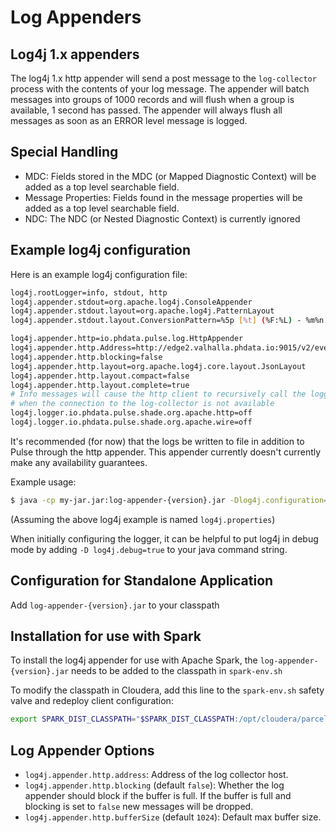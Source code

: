 
# Log Appenders

## Log4j 1.x appenders
The log4j 1.x http appender will send a post message to the `log-collector` process with the
contents of your log message. The appender will batch messages into groups of 1000 records and will 
flush when a group is available, 1 second has passed. The appender will always flush all messages
as soon as an ERROR level message is logged.

## Special Handling 
- MDC: Fields stored in the MDC (or Mapped Diagnostic Context) will be added as a top level searchable
 field.  
- Message Properties: Fields found in the message properties will be added as a top level searchable
field. 
- NDC: The NDC (or Nested Diagnostic Context) is currently ignored

## Example log4j configuration
Here is an example log4j configuration file:

```bash
log4j.rootLogger=info, stdout, http
log4j.appender.stdout=org.apache.log4j.ConsoleAppender
log4j.appender.stdout.layout=org.apache.log4j.PatternLayout
log4j.appender.stdout.layout.ConversionPattern=%5p [%t] (%F:%L) - %m%n

log4j.appender.http=io.phdata.pulse.log.HttpAppender
log4j.appender.http.Address=http://edge2.valhalla.phdata.io:9015/v2/events/pulse-test-100
log4j.appender.http.blocking=false
log4j.appender.http.layout=org.apache.log4j.core.layout.JsonLayout
log4j.appender.http.layout.compact=false
log4j.appender.http.layout.complete=true
# Info messages will cause the http client to recursively call the logger 
# when the connection to the log-collector is not available
log4j.logger.io.phdata.pulse.shade.org.apache.http=off
log4j.logger.io.phdata.pulse.shade.org.apache.wire=off
```

It's recommended (for now) that the logs be written to file in addition to Pulse through the http 
appender. This appender currently doesn't currently make any availability guarantees.

Example usage:

```bash
$ java -cp my-jar.jar:log-appender-{version}.jar -Dlog4j.configuration=file:log4j.properties com.my.main.class
```

(Assuming the above log4j example is named `log4j.properties`)

When initially configuring the logger, it can be helpful to put log4j in debug mode by adding
`-D log4j.debug=true` to your java command string.

## Configuration for Standalone Application
Add `log-appender-{version}.jar` to your classpath

## Installation for use with Spark
To install the log4j appender for use with Apache Spark, the `log-appender-{version}.jar`  needs
to be added to the classpath in `spark-env.sh`

To modify the classpath in Cloudera, add this line to the `spark-env.sh` safety valve and redeploy
client configuration:

```bash
export SPARK_DIST_CLASSPATH="$SPARK_DIST_CLASSPATH:/opt/cloudera/parcels/PULSE/lib/appenders/*"
```

## Log Appender Options

- `log4j.appender.http.address`: Address of the log collector host.
- `log4j.appender.http.blocking` (default `false`): Whether the log appender should block if the buffer is full. If the buffer is full and blocking is set to `false` new messages will be dropped.
- `log4j.appender.http.bufferSize` (default `1024`): Default max buffer size.